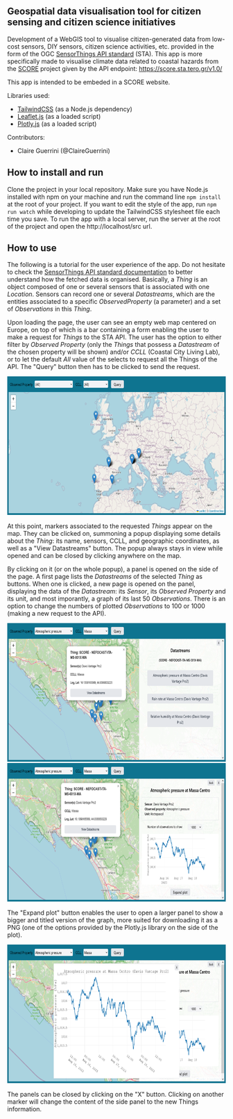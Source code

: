 ## Geospatial data visualisation tool for citizen sensing and citizen science initiatives

Development of a WebGIS tool to visualise citizen-generated data from low-cost sensors, DIY sensors, citizen science activities, etc. provided in the form of the OGC [SensorThings API standard](https://developers.sensorup.com/docs/) (STA). This app is more specifically made to visualise climate data related to coastal hazards from the [SCORE](https://score-eu-project.eu/) project given by the API endpoint: https://score.sta.tero.gr/v1.0/

This app is intended to be embeded in a SCORE website. 


Libraries used:
* [TailwindCSS](https://tailwindcss.com) (as a Node.js dependency)
* [Leaflet.js](https://leafletjs.com/) (as a loaded script)
* [Plotly.js](https://plotly.com/javascript/) (as a loaded script)

Contributors:

* Claire Guerrini (@ClaireGuerrini)

## How to install and run

Clone the project in your local repository. Make sure you have Node.js installed with npm on your machine and run the command line `npm install` at the root of your project. If you want to edit the style of the app, run `npm run watch` while developing to update the TailwindCSS stylesheet file each time you save. To run the app with a local server, run the server at the root of the project and open the http://localhost/src url.

## How to use

The following is a tutorial for the user experience of the app. Do not hesitate to check the [SensorThings API standard documentation](https://developers.sensorup.com/docs/) to better understand how the fetched data is organised. Basically, a *Thing* is an object composed of one or several sensors that is associated with one *Location*. Sensors can record one or several *Datastreams*, which are the entities associated to a specific *ObservedProperty* (a parameter) and a set of *Observations* in this *Thing*. 

Upon loading the page, the user can see an empty web map centered on Europe, on top of which is a bar containing a form enabling the user to make a request for *Things* to the STA API. The user has the option to either filter by *Observed Property* (only the *Things* that possess a *Datastream* of the chosen property will be shown) and/or *CCLL* (Coastal City Living Lab), or to let the default *All* value of the selects to request all the Things of the API. The "Query" button then has to be clicked to send the request.

<img src="/README_images/img4.png" alt= "screenshot of the app" width="720px" height="319px">

At this point, markers associated to the requested *Things* appear on the map. They can be clicked on, summoning a popup displaying some details about the *Thing*: its name, sensors, CCLL, and geographic coordinates, as well as a "View Datastreams" button. The popup always stays in view while opened and can be closed by clicking anywhere on the map.

By clicking on it (or on the whole popup), a panel is opened on the side of the page. A first page lists the *Datastreams* of the selected *Thing* as buttons. When one is clicked, a new page is opened on the panel, displaying the data of the *Datastream*: its *Sensor*, its *Observed Property* and its unit, and most imporantly, a graph of its last 50 *Observations*. There is an option to change the numbers of plotted *Observations* to 100 or 1000 (making a new request to the API). 

<img src="/README_images/img1.png" alt= "screenshot of the app" width="720px" height="319px">

<img src="/README_images/img2.png" alt= "screenshot of the app" width="720px" height="319px">

The "Expand plot" button enables the user to open a larger panel to show a bigger and titled version of the graph, more suited for downloading it as a PNG (one of the options provided by the Plotly.js library on the side of the plot).

<img src="/README_images/img3.png" alt= "screenshot of the app" width="720px" height="319px">

The panels can be closed by clicking on the "X" button. Clicking on another marker will change the content of the side panel to the new Things information.

